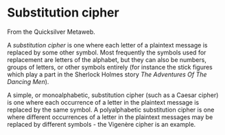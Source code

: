 
# Substitution cipher

From the Quicksilver Metaweb.

A *substitution cipher* is one where each letter of a plaintext message is replaced by some other symbol. Most frequently the symbols used for replacement are letters of the alphabet, but they can also be numbers, groups of letters, or other symbols entirely (for instance the stick figures which play a part in the Sherlock Holmes story *The Adventures Of The Dancing Men*). 

A simple, or monoalphabetic, substitution cipher (such as a Caesar cipher) is one where each occurrence of a letter in the plaintext message is replaced by the same symbol. A polyalphabetic substitution cipher is one where different occurrences of a letter in the plaintext messages may be replaced by different symbols - the Vigenère cipher is an example.
